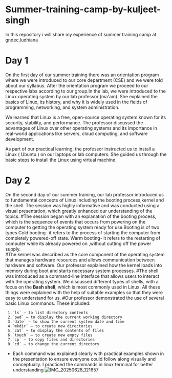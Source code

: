 # Summer-training-camp-by-kuljeet-singh
In this repository i will share my experience of summer training camp at gndec,ludhiana
# Day 1
On the first day of our summer training there was an orientation program where we were introduced to our core department (CSE) and we were told about our syllabus.
After the orientation program we proceed to our respective labs according to our group.In the lab, we were introduced to the Linux operating system by our lab professor (ma'am). She explained the basics of Linux, its history, and why it is widely used in the fields of programming, networking, and system administration.

We learned that Linux is a free, open-source operating system known for its security, stability, and performance. The professor discussed the advantages of Linux over other operating systems and its importance in real-world applications like servers, cloud computing, and software development.

As part of our practical learning, the professor instructed us to install a Linux ( Ubuntu ) on our laptops or lab computers. She guided us through the basic steps to install the Linux using virtual machine.
# Day 2
On the second day of our summer training, our lab professor introduced us to fundamental concepts of Linux including the booting process,kernel and the shell. The session was highly informative and was conducted using a visual presentation, which greatly enhanced our understanding of the topics.
#The session began with an explanation of the booting process, which is the sequence of events that occurs from powering on the computer to getting the operating system ready for use.Booting is of two types 
Cold booting- it refers to the process of starting the computer from completely powered-off state.
Warm booting- it refers to the restarting of computer while its already powered on ,without cutting off the power supply.  
#The kernel was described as the core component of the operating system that manages hardware resources and allows communication between hardware and software.
    Our professor explained how the kernel loads into memory during boot and starts necessary system processes.
#The shell was introduced as a command-line interface that allows users to interact with the operating system.
    We discussed different types of shells, with a focus on the **Bash shell**, which is most commonly used in Linux.
  All these things were explained with the help of suitable examples so that they were easy to understand for us. 
#Our professor demonstrated the use of several basic Linux commands. These included:

     1.`ls` – to list directory contents
     2.`pwd` – to display the current working directory
     3.`date` – to show the current system date and time
     4.`mkdir` – to create new directories
     5.`cat` – to display the contents of files
     6.`touch` – to create new empty files
     7.`cp` – to copy files and directories
     8.`cd` – to change the current directory
   * Each command was explained clearly with practical examples shown in the presentation to ensure everyone could follow along visually and conceptually.
     I practiced the commands in linux terminal for better understanding
     ![IMG_20250628_121657](https://github.com/user-attachments/assets/a21ce1cf-80a6-461f-83d8-f37d183d5486)

